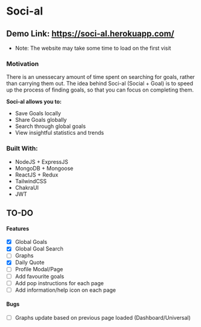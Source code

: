 # Soci-al

## Demo Link: https://soci-al.herokuapp.com/

- Note: The website may take some time to load on the first visit

### Motivation

There is an unessecary amount of time spent on searching for goals, rather than carrying them out. The idea behind Soci-al (Social + Goal) is to speed up the process of
finding goals, so that you can focus on completing them.

**Soci-al allows you to:**

- Save Goals locally
- Share Goals globally
- Search through global goals
- View insightful statistics and trends

### Built With:

- NodeJS + ExpressJS
- MongoDB + Mongoose
- ReactJS + Redux
- TailwindCSS
- ChakraUI
- JWT

## TO-DO

#### Features

- [x] Global Goals
- [x] Global Goal Search
- [ ] Graphs
- [x] Daily Quote
- [ ] Profile Modal/Page
- [ ] Add favourite goals
- [ ] Add pop instructions for each page
- [ ] Add information/help icon on each page

#### Bugs

- [ ] Graphs update based on previous page loaded (Dashboard/Universal)
